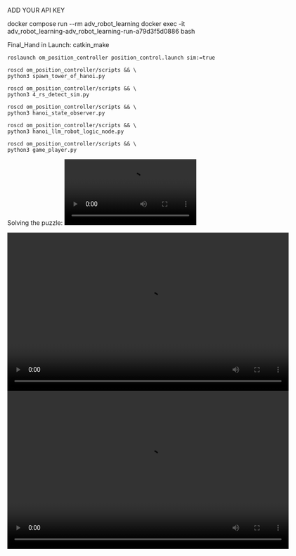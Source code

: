 ADD YOUR API KEY

docker compose run --rm adv_robot_learning 
 docker exec -it adv_robot_learning-adv_robot_learning-run-a79d3f5d0886 bash

Final_Hand in Launch: 
   catkin_make

    roslaunch om_position_controller position_control.launch sim:=true

    roscd om_position_controller/scripts && \
    python3 spawn_tower_of_hanoi.py 

    roscd om_position_controller/scripts && \
    python3 4_rs_detect_sim.py 

    roscd om_position_controller/scripts && \
    python3 hanoi_state_observer.py

    roscd om_position_controller/scripts && \
    python3 hanoi_llm_robot_logic_node.py 

    roscd om_position_controller/scripts && \
    python3 game_player.py 
    
Solving the puzzle:
![solve](ARL_25_noetic_packages/another_solve_fast.mp4)


<video width="640" height="360" controls>
  <source src="https://raw.githubusercontent.com/joshuagoettlich/adv_robot_learning_1/gasping/ARL_25_noetic_packages/another_solve_fast.mp4" type="video/mp4">
  Your browser does not support the video tag.
</video>

<video width="640" height="360" controls>
  <source src="[https://raw.githubusercontent.com/joshuagoettlich/adv_robot_learning_1/gasping/ARL_25_noetic_packages/another_solve_fast.mp4](https://github.com/joshuagoettlich/adv_robot_learning_1/blob/gasping/ARL_25_noetic_packages/spawn_hanoi_2.mp4)" type="video/mp4">
  Your browser does not support the video tag.
</video>


